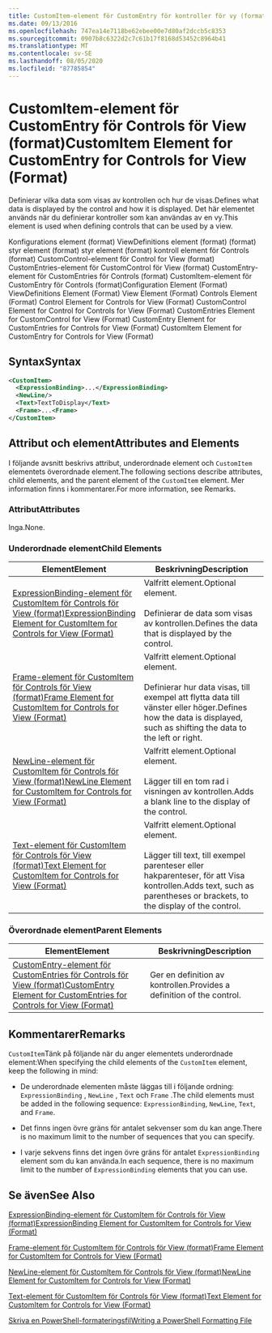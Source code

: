 ```yaml
---
title: CustomItem-element för CustomEntry för kontroller för vy (format) | Microsoft Docs
ms.date: 09/13/2016
ms.openlocfilehash: 747ea14e7118be62ebee00e7d80af2dccb5c8353
ms.sourcegitcommit: 0907b8c6322d2c7c61b17f8168d53452c8964b41
ms.translationtype: MT
ms.contentlocale: sv-SE
ms.lasthandoff: 08/05/2020
ms.locfileid: "87785854"
---
```

# <a name="customitem-element-for-customentry-for-controls-for-view-format"></a><span data-ttu-id="8e63c-102">CustomItem-element för CustomEntry för Controls för View (format)</span><span class="sxs-lookup"><span data-stu-id="8e63c-102">CustomItem Element for CustomEntry for Controls for View (Format)</span></span>

<span data-ttu-id="8e63c-103">Definierar vilka data som visas av kontrollen och hur de visas.</span><span class="sxs-lookup"><span data-stu-id="8e63c-103">Defines what data is displayed by the control and how it is displayed.</span></span> <span data-ttu-id="8e63c-104">Det här elementet används när du definierar kontroller som kan användas av en vy.</span><span class="sxs-lookup"><span data-stu-id="8e63c-104">This element is used when defining controls that can be used by a view.</span></span>

<span data-ttu-id="8e63c-105">Konfigurations element (format) ViewDefinitions element (format) (format) styr element (format) styr element (format) kontroll element för Controls (format) CustomControl-element för Control for View (format) CustomEntries-element för CustomControl för View (format) CustomEntry-element för CustomEntries för Controls (format) CustomItem-element för CustomEntry för Controls (format)</span><span class="sxs-lookup"><span data-stu-id="8e63c-105">Configuration Element (Format) ViewDefinitions Element (Format) View Element (Format) Controls Element (Format) Control Element for Controls for View (Format) CustomControl Element for Control for Controls for View (Format) CustomEntries Element for CustomControl for View (Format) CustomEntry Element for CustomEntries for Controls for View (Format) CustomItem Element for CustomEntry for Controls for View (Format)</span></span>

## <a name="syntax"></a><span data-ttu-id="8e63c-106">Syntax</span><span class="sxs-lookup"><span data-stu-id="8e63c-106">Syntax</span></span>

```xml
<CustomItem>
  <ExpressionBinding>...</ExpressionBinding>
  <NewLine/>
  <Text>TextToDisplay</Text>
  <Frame>...<Frame>
</CustomItem>
```

## <a name="attributes-and-elements"></a><span data-ttu-id="8e63c-107">Attribut och element</span><span class="sxs-lookup"><span data-stu-id="8e63c-107">Attributes and Elements</span></span>

<span data-ttu-id="8e63c-108">I följande avsnitt beskrivs attribut, underordnade element och `CustomItem` elementets överordnade element.</span><span class="sxs-lookup"><span data-stu-id="8e63c-108">The following sections describe attributes, child elements, and the parent element of the `CustomItem` element.</span></span> <span data-ttu-id="8e63c-109">Mer information finns i kommentarer.</span><span class="sxs-lookup"><span data-stu-id="8e63c-109">For more information, see Remarks.</span></span>

### <a name="attributes"></a><span data-ttu-id="8e63c-110">Attribut</span><span class="sxs-lookup"><span data-stu-id="8e63c-110">Attributes</span></span>

<span data-ttu-id="8e63c-111">Inga.</span><span class="sxs-lookup"><span data-stu-id="8e63c-111">None.</span></span>

### <a name="child-elements"></a><span data-ttu-id="8e63c-112">Underordnade element</span><span class="sxs-lookup"><span data-stu-id="8e63c-112">Child Elements</span></span>

|<span data-ttu-id="8e63c-113">Element</span><span class="sxs-lookup"><span data-stu-id="8e63c-113">Element</span></span>|<span data-ttu-id="8e63c-114">Beskrivning</span><span class="sxs-lookup"><span data-stu-id="8e63c-114">Description</span></span>|
|-------------|-----------------|
|[<span data-ttu-id="8e63c-115">ExpressionBinding-element för CustomItem för Controls för View (format)</span><span class="sxs-lookup"><span data-stu-id="8e63c-115">ExpressionBinding Element for CustomItem for Controls for View (Format)</span></span>](./expressionbinding-element-for-customitem-for-controls-for-view-format.md)|<span data-ttu-id="8e63c-116">Valfritt element.</span><span class="sxs-lookup"><span data-stu-id="8e63c-116">Optional element.</span></span><br /><br /> <span data-ttu-id="8e63c-117">Definierar de data som visas av kontrollen.</span><span class="sxs-lookup"><span data-stu-id="8e63c-117">Defines the data that is displayed by the control.</span></span>|
|[<span data-ttu-id="8e63c-118">Frame-element för CustomItem för Controls för View (format)</span><span class="sxs-lookup"><span data-stu-id="8e63c-118">Frame Element for CustomItem for Controls for View (Format)</span></span>](./frame-element-for-customitem-for-controls-for-view-format.md)|<span data-ttu-id="8e63c-119">Valfritt element.</span><span class="sxs-lookup"><span data-stu-id="8e63c-119">Optional element.</span></span><br /><br /> <span data-ttu-id="8e63c-120">Definierar hur data visas, till exempel att flytta data till vänster eller höger.</span><span class="sxs-lookup"><span data-stu-id="8e63c-120">Defines how the data is displayed, such as shifting the data to the left or right.</span></span>|
|[<span data-ttu-id="8e63c-121">NewLine-element för CustomItem för Controls för View (format)</span><span class="sxs-lookup"><span data-stu-id="8e63c-121">NewLine Element for CustomItem for Controls for View (Format)</span></span>](./newline-element-for-customitem-for-controls-for-view-format.md)|<span data-ttu-id="8e63c-122">Valfritt element.</span><span class="sxs-lookup"><span data-stu-id="8e63c-122">Optional element.</span></span><br /><br /> <span data-ttu-id="8e63c-123">Lägger till en tom rad i visningen av kontrollen.</span><span class="sxs-lookup"><span data-stu-id="8e63c-123">Adds a blank line to the display of the control.</span></span>|
|[<span data-ttu-id="8e63c-124">Text-element för CustomItem för Controls för View (format)</span><span class="sxs-lookup"><span data-stu-id="8e63c-124">Text Element for CustomItem for Controls for View (Format)</span></span>](./text-element-for-customitem-for-controls-for-view-format.md)|<span data-ttu-id="8e63c-125">Valfritt element.</span><span class="sxs-lookup"><span data-stu-id="8e63c-125">Optional element.</span></span><br /><br /> <span data-ttu-id="8e63c-126">Lägger till text, till exempel parenteser eller hakparenteser, för att Visa kontrollen.</span><span class="sxs-lookup"><span data-stu-id="8e63c-126">Adds text, such as parentheses or brackets, to the display of the control.</span></span>|

### <a name="parent-elements"></a><span data-ttu-id="8e63c-127">Överordnade element</span><span class="sxs-lookup"><span data-stu-id="8e63c-127">Parent Elements</span></span>

|<span data-ttu-id="8e63c-128">Element</span><span class="sxs-lookup"><span data-stu-id="8e63c-128">Element</span></span>|<span data-ttu-id="8e63c-129">Beskrivning</span><span class="sxs-lookup"><span data-stu-id="8e63c-129">Description</span></span>|
|-------------|-----------------|
|[<span data-ttu-id="8e63c-130">CustomEntry-element för CustomEntries för Controls för View (format)</span><span class="sxs-lookup"><span data-stu-id="8e63c-130">CustomEntry Element for CustomEntries for Controls for View (Format)</span></span>](./customentry-element-for-customentries-for-controls-for-view-format.md)|<span data-ttu-id="8e63c-131">Ger en definition av kontrollen.</span><span class="sxs-lookup"><span data-stu-id="8e63c-131">Provides a definition of the control.</span></span>|

## <a name="remarks"></a><span data-ttu-id="8e63c-132">Kommentarer</span><span class="sxs-lookup"><span data-stu-id="8e63c-132">Remarks</span></span>

<span data-ttu-id="8e63c-133">`CustomItem`Tänk på följande när du anger elementets underordnade element:</span><span class="sxs-lookup"><span data-stu-id="8e63c-133">When specifying the child elements of the `CustomItem` element, keep the following in mind:</span></span>

- <span data-ttu-id="8e63c-134">De underordnade elementen måste läggas till i följande ordning: `ExpressionBinding` , `NewLine` , `Text` och `Frame` .</span><span class="sxs-lookup"><span data-stu-id="8e63c-134">The child elements must be added in the following sequence: `ExpressionBinding`, `NewLine`, `Text`, and `Frame`.</span></span>

- <span data-ttu-id="8e63c-135">Det finns ingen övre gräns för antalet sekvenser som du kan ange.</span><span class="sxs-lookup"><span data-stu-id="8e63c-135">There is no maximum limit to the number of sequences that you can specify.</span></span>

- <span data-ttu-id="8e63c-136">I varje sekvens finns det ingen övre gräns för antalet `ExpressionBinding` element som du kan använda.</span><span class="sxs-lookup"><span data-stu-id="8e63c-136">In each sequence, there is no maximum limit to the number of `ExpressionBinding` elements that you can use.</span></span>

## <a name="see-also"></a><span data-ttu-id="8e63c-137">Se även</span><span class="sxs-lookup"><span data-stu-id="8e63c-137">See Also</span></span>

[<span data-ttu-id="8e63c-138">ExpressionBinding-element för CustomItem för Controls för View (format)</span><span class="sxs-lookup"><span data-stu-id="8e63c-138">ExpressionBinding Element for CustomItem for Controls for View (Format)</span></span>](./expressionbinding-element-for-customitem-for-controls-for-view-format.md)

[<span data-ttu-id="8e63c-139">Frame-element för CustomItem för Controls för View (format)</span><span class="sxs-lookup"><span data-stu-id="8e63c-139">Frame Element for CustomItem for Controls for View (Format)</span></span>](./frame-element-for-customitem-for-controls-for-view-format.md)

[<span data-ttu-id="8e63c-140">NewLine-element för CustomItem för Controls för View (format)</span><span class="sxs-lookup"><span data-stu-id="8e63c-140">NewLine Element for CustomItem for Controls for View (Format)</span></span>](./newline-element-for-customitem-for-controls-for-view-format.md)

[<span data-ttu-id="8e63c-141">Text-element för CustomItem för Controls för View (format)</span><span class="sxs-lookup"><span data-stu-id="8e63c-141">Text Element for CustomItem for Controls for View (Format)</span></span>](./text-element-for-customitem-for-controls-for-view-format.md)

[<span data-ttu-id="8e63c-142">Skriva en PowerShell-formateringsfil</span><span class="sxs-lookup"><span data-stu-id="8e63c-142">Writing a PowerShell Formatting File</span></span>](./writing-a-powershell-formatting-file.md)
